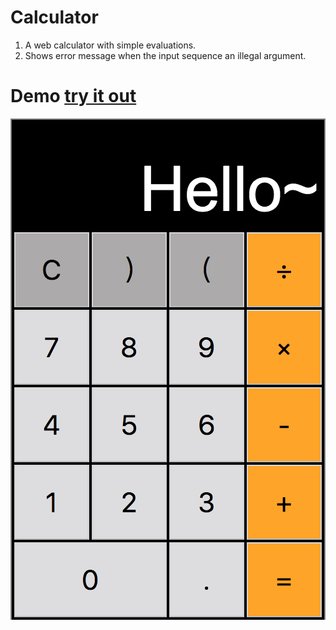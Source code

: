 # Calculator
1. A web calculator with simple evaluations.
2. Shows error message when the input sequence an illegal argument.
# Demo [try it out](https://koola025.github.io/Calculator/)
![alt text](Calculator.png)
